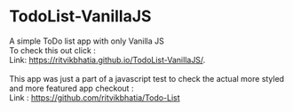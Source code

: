 # TodoList-VanillaJS
 A simple ToDo list app with only Vanilla JS
 <br>
 To check this out click : 
 <br>
Link: https://ritvikbhatia.github.io/TodoList-VanillaJS/.
<br>
<br>
This app was just a part of a javascript test to check the actual more styled and more featured app checkout :
<br>
Link : https://github.com/ritvikbhatia/Todo-List
